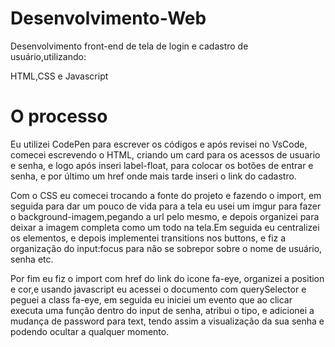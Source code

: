 # Desenvolvimento-Web

Desenvolvimento front-end de tela de login e cadastro de usuário,utilizando:

HTML,CSS e Javascript

# O processo

 Eu utilizei CodePen para escrever os códigos e após revisei no VsCode, comecei escrevendo o HTML, criando um card para os acessos de usuario e senha, e logo após inseri label-float, para colocar os botões de entrar e senha, e por último um href onde mais tarde inseri o link do cadastro. 
  
  Com o CSS eu comecei trocando a fonte do projeto e fazendo o import, em seguida para dar um pouco de vida para a tela eu usei um imgur para fazer o background-imagem,pegando a url pelo mesmo, e depois organizei para deixar a imagem completa como um todo na tela.Em seguida eu centralizei os elementos, e depois implementei transitions nos buttons, e fiz a organização do input:focus para não se sobrepor sobre o nome de usuário, senha etc.
  
  Por fim eu fiz o import com href do link do icone fa-eye, organizei a position  e cor,e usando javascript eu acessei o documento com querySelector e peguei a class fa-eye, em seguida eu iniciei um evento que ao clicar executa uma função dentro do input de senha, atribui o tipo, e adicionei a mudança de password para text, tendo assim a visualização da sua senha e podendo ocultar a qualquer momento.
  
  
  

 
 
 
 






